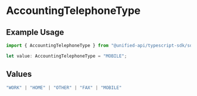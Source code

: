 # AccountingTelephoneType

## Example Usage

```typescript
import { AccountingTelephoneType } from "@unified-api/typescript-sdk/sdk/models/shared";

let value: AccountingTelephoneType = "MOBILE";
```

## Values

```typescript
"WORK" | "HOME" | "OTHER" | "FAX" | "MOBILE"
```